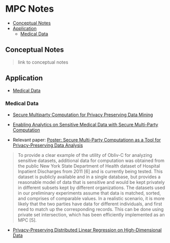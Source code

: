 # MPC Notes

* [Conceptual Notes](#concept)
* [Application](#application)
    * [Medical Data](#medical)

## Conceptual Notes <a name = "concept"></a>
> link to conceptual notes

## Application <a name = "application"></a>

* [Medical Data](#medical)

### Medical Data <a name = "medical"></a>

* [Secure Multiparty Computation for Privacy Preserving Data Mining](http://u.cs.biu.ac.il/~lindell/research-statements/mpc-ppdm.htm)

* [Enabling Analytics on Sensitive Medical Data with Secure Multi-Party Computation](https://www.ncbi.nlm.nih.gov/pubmed/29677926)

* Relevant paper: [Poster: Secure Multi-Party Computationn as a Tool for Privacy-Preserving Data Analysis](https://havron.xyz/pubs/mpcposter.pdf)
>  To provide a clear example of the utility of Obliv-C for analyzing sensitive datasets, additional data for computation was obtained from the public New York State Department of Health dataset of Hospital Inpatient Discharges from 2011 [6] and is currently being tested. This dataset is publicly available and in a single database, but provides a reasonable model of data that is sensitive and would be kept privately in different subsets kept by different organizations. The datasets used in our preliminary experiments assume that data is matched, sorted, and comprises of comparable values. In a realistic scenario, it is more likely that the two parties have data for different individuals, and first need to match up the corresponding records. This can be done using private set intersection, which has been efficiently implemented as an MPC [5].

* [Privacy-Preserving Distributed Linear Regression on High-Dimensional Data](https://petsymposium.org/2017/papers/issue4/paper74-2017-4-source.pdf)